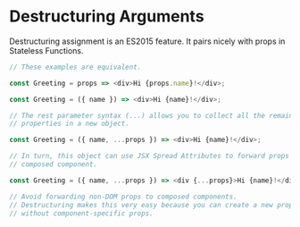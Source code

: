 # Destructuring Arguments
Destructuring assignment is an ES2015 feature. It pairs nicely with props in Stateless Functions.

```javascript
// These examples are equivalent.

const Greeting = props => <div>Hi {props.name}!</div>;

const Greeting = ({ name }) => <div>Hi {name}!</div>;

// The rest parameter syntax (...) allows you to collect all the remaining
// properties in a new object.

const Greeting = ({ name, ...props }) => <div>Hi {name}!</div>;

// In turn, this object can use JSX Spread Attributes to forward props to the
// composed component.

const Greeting = ({ name, ...props }) => <div {...props}>Hi {name}!</div>;

// Avoid forwarding non-DOM props to composed components.
// Destructuring makes this very easy because you can create a new props object
// without component-specific props.
```
